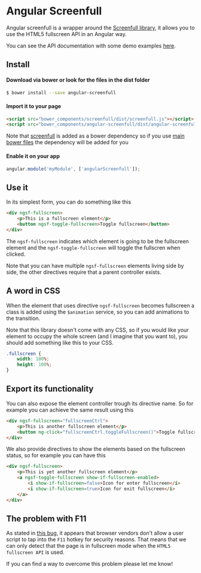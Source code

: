 Angular Screenfull
==================

Angular screenfull is a wrapper around the [Screenfull library](https://github.com/sindresorhus/screenfull.js/), it allows you to use the HTML5 fullscreen API in an Angular way.

You can see the API documentation with some demo examples [here](http://hrajchert.github.io/angular-screenfull/#/api).

## Install

#### Download via bower or look for the files in the dist folder

```sh
$ bower install --save angular-screenfull
```

#### Import it to your page

```html
<script src="bower_components/screenfull/dist/screenfull.js"></script>
<script src="bower_components/angular-screenfull/dist/angular-screenfull.min.js"></script>
```

Note that [screenfull](https://github.com/sindresorhus/screenfull.js) is added as a bower dependency
so if you use [main bower files](https://github.com/ck86/main-bower-files) the dependency will be added for you

#### Enable it on your app

```js
angular.module('myModule', ['angularScreenfull']);
```

## Use it

In its simplest form, you can do something like this

```html
<div ngsf-fullscreen>
    <p>This is a fullscreen element</p>
    <button ngsf-toggle-fullscreen>Toggle fullscreen</button>
</div>
```

The `ngsf-fullscreen` indicates which element is going to be the fullscreen element and the `ngsf-toggle-fullscreen`
will toggle the fullscren when clicked.

Note that you can have multiple `ngsf-fullscreen` elements living side by side, the other directives require that a
parent controller exists.

## A word in CSS

When the element that uses directive `ngsf-fullscreen` becomes fullscreen a class is added using the `$animation` service, so you can add animations to the transition.

Note that this library doesn't come with any CSS, so if you would like your element to occupy the whole screen (and I imagine that you want to), you should add something like this to your CSS.

```css
.fullscreen {
    width: 100%;
    height: 100%;
}
```

## Export its functionality

You can also expose the element controller trough its directive name. So for example you can achieve the same result
using this

```html
<div ngsf-fullscreen="fullscreenCtrl">
    <p>This is another fullscreen element</p>
    <button ng-click="fullscreenCtrl.toggleFullscreen()">Toggle fullscreen</button>
</div>
```

We also provide directives to show the elements based on the fullscreen status, so for example you can have this

```html
<div ngsf-fullscreen>
    <p>This is yet another fullscreen element</p>
    <a ngsf-toggle-fullscreen show-if-fullscreen-enabled>
        <i show-if-fullscreen=false>Icon for enter fullscreen</i>
        <i show-if-fullscreen=true>Icon for exit fullscreen</i>
    </a>
</div>
```


## The problem with F11

As stated in [this bug](https://github.com/hrajchert/angular-screenfull/issues/1), it appears that browser vendors don't allow a user script to tap into the `F11` hotkey for security reasons. That means that we can only detect that the page is in fullscreen mode when the `HTML5 fullscreen API` is used.

If you can find a way to overcome this problem please let me know!
